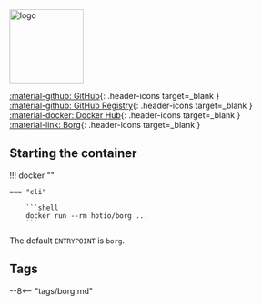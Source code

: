 <img src="https://hotio.dev/img/borg.png" alt="logo" height="130" width="130">

[:material-github: GitHub](https://github.com/hotio/borg){: .header-icons target=_blank }  
[:material-github: GitHub Registry](https://github.com/orgs/hotio/packages/container/package/borg){: .header-icons target=_blank }  
[:material-docker: Docker Hub](https://hub.docker.com/r/hotio/borg){: .header-icons target=_blank }  
[:material-link: Borg](https://github.com/borgbackup/borg){: .header-icons target=_blank }  

## Starting the container

!!! docker ""

    === "cli"

        ```shell
        docker run --rm hotio/borg ...
        ```

The default `ENTRYPOINT` is `borg`.

## Tags

--8<-- "tags/borg.md"
